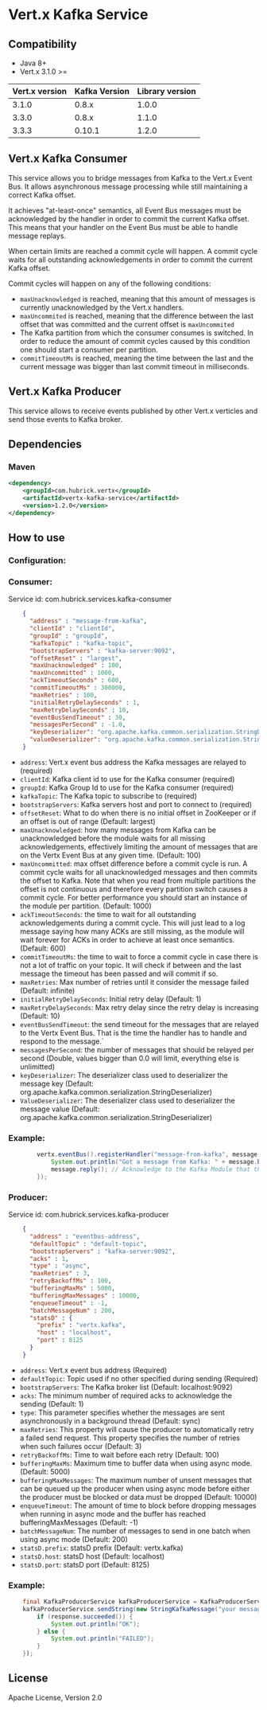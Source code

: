 # Vert.x Kafka Service

## Compatibility
- Java 8+
- Vert.x 3.1.0 >=

 Vert.x version     | Kafka Version     | Library version
 ------------------ | ----------------- | ----------------
 3.1.0              | 0.8.x             | 1.0.0
 3.3.0              | 0.8.x             | 1.1.0
 3.3.3              | 0.10.1            | 1.2.0
  

## Vert.x Kafka Consumer
This service allows you to bridge messages from Kafka to the Vert.x Event Bus. It allows asynchronous message processing while still maintaining a correct Kafka offset.

It achieves "at-least-once" semantics, all Event Bus messages must be acknowledged by the handler in order to commit the current Kafka offset. This means that your handler on the Event Bus must be able to handle message replays.

When certain limits are reached a commit cycle will happen. A commit cycle waits for all outstanding acknowledgements in order to commit the current Kafka offset. 

Commit cycles will happen on any of the following conditions:

 * `maxUnacknowledged` is reached, meaning that this amount of messages is currently unacknowledged by the Vert.x handlers.
 * `maxUncommited` is reached, meaning that the difference between the last offset that was committed and the current offset is `maxUncommited`
 * The Kafka partition from which the consumer consumes is switched. In order to reduce the amount of commit cycles caused by this condition one should start a consumer per partition.
 * `commitTimeoutMs` is reached, meaning the time between the last and the current message was bigger than last commit timeout in milliseconds. 
 
## Vert.x Kafka Producer
This service allows to receive events published by other Vert.x verticles and send those events to Kafka broker.

## Dependencies

### Maven
```xml
<dependency>
    <groupId>com.hubrick.vertx</groupId>
    <artifactId>vertx-kafka-service</artifactId>
    <version>1.2.0</version>
</dependency>
```

## How to use

### Configuration:
### Consumer:

Service id: com.hubrick.services.kafka-consumer

```JSON
    {
      "address" : "message-from-kafka",
      "clientId" : "clientId", 
      "groupId" : "groupId",
      "kafkaTopic" : "kafka-topic",
      "bootstrapServers" : "kafka-server:9092",
      "offsetReset" : "largest",
      "maxUnacknowledged" : 100,
      "maxUncommitted" : 1000,
      "ackTimeoutSeconds" : 600,
      "commitTimeoutMs" : 300000, 
      "maxRetries" : 100,
      "initialRetryDelaySeconds" : 1,
      "maxRetryDelaySeconds" : 10,
      "eventBusSendTimeout" : 30,
      "messagesPerSecond" : -1.0,
      "keyDeserializer": "org.apache.kafka.common.serialization.StringDeserializer",
      "valueDeserializer": "org.apache.kafka.common.serialization.StringDeserializer"
    }
```

* `address`: Vert.x event bus address the Kafka messages are relayed to (required)
* `clientId`: Kafka client id to use for the Kafka consumer (required)
* `groupId`: Kafka Group Id to use for the Kafka consumer (required)
* `kafkaTopic`: The Kafka topic to subscribe to (required)
* `bootstrapServers`: Kafka servers host and port to connect to (required)
* `offsetReset`: What to do when there is no initial offset in ZooKeeper or if an offset is out of range (Default: largest)
* `maxUnacknowledged`: how many messages from Kafka can be unacknowledged before the module waits for all missing acknowledgements, effectively limiting the amount of messages that are on the Vertx Event Bus at any given time. (Default: 100)
* `maxUncommitted`: max offset difference before a commit cycle is run. A commit cycle waits for all unacknowledged messages and then commits the offset to Kafka. Note that when you read from multiple partitions the offset is not continuous and therefore every partition switch causes a commit cycle. For better performance you should start an instance of the module per partition. (Default: 1000)
* `ackTimeoutSeconds`: the time to wait for all outstanding acknowledgements during a commit cycle. This will just lead to a log message saying how many ACKs are still missing, as the module will wait forever for ACKs in order to achieve at least once semantics. (Default: 600)
* `commitTimeoutMs`: the time to wait to force a commit cycle in case there is not a lot of traffic on your topic. It will check if between and the last message the timeout has been passed and will commit if so. 
* `maxRetries`: Max number of retries until it consider the message failed (Default: infinite)
* `initialRetryDelaySeconds`: Initial retry delay (Default: 1)
* `maxRetryDelaySeconds`: Max retry delay since the retry delay is increasing (Default: 10)
* `eventBusSendTimeout`: the send timeout for the messages that are relayed to the Vertx Event Bus. That is the time the handler has to handle and respond to the message.`
* `messagesPerSecond`: the number of messages that should be relayed per second (Double, values bigger than 0.0 will limit, everything else is unlimitted)
* `keyDeserializer`: The deserializer class used to deserializer the message key (Default: org.apache.kafka.common.serialization.StringDeserializer)
* `ValueDeserializer`: The deserializer class used to deserializer the message value (Default: org.apache.kafka.common.serialization.StringDeserializer)

### Example:

```Java
        vertx.eventBus().registerHandler("message-from-kafka", message -> {
            System.out.println("Got a message from Kafka: " + message.body() );
            message.reply(); // Acknowledge to the Kafka Module that the message has been handled
        });
```


### Producer:
Service id: com.hubrick.services.kafka-producer

```JSON
    {
      "address" : "eventbus-address",        
      "defaultTopic" : "default-topic", 
      "bootstrapServers" : "kafka-server:9092",          
      "acks" : 1,
      "type" : "async",
      "maxRetries" : 3,
      "retryBackoffMs" : 100,
      "bufferingMaxMs" : 5000,
      "bufferingMaxMessages" : 10000,
      "enqueueTimeout" : -1,
      "batchMessageNum" : 200,
      "statsD" : {
        "prefix" : "vertx.kafka",                
        "host" : "localhost",                   
        "port" : 8125                            
      }
    }
```

* `address`: Vert.x event bus address (Required)
* `defaultTopic`: Topic used if no other specified during sending (Required)
* `bootstrapServers`: The Kafka broker list (Default: localhost:9092)
* `acks`: The minimum number of required acks to acknowledge the sending (Default: 1)
* `type`: This parameter specifies whether the messages are sent asynchronously in a background thread (Default: sync)
* `maxRetries`: This property will cause the producer to automatically retry a failed send request. This property specifies the number of retries when such failures occur (Default: 3)
* `retryBackoffMs`: Time to wait before each retry (Default: 100)
* `bufferingMaxMs`: Maximum time to buffer data when using async mode. (Default: 5000)
* `bufferingMaxMessages`: The maximum number of unsent messages that can be queued up the producer when using async mode before either the producer must be blocked or data must be dropped (Default: 10000)
* `enqueueTimeout`: The amount of time to block before dropping messages when running in async mode and the buffer has reached bufferingMaxMessages (Default: -1)
* `batchMessageNum`: The number of messages to send in one batch when using async mode (Default: 200)
* `statsD.prefix`: statsD prefix (Default: vertx.kafka)
* `statsD.host`: statsD host (Default: localhost)
* `statsD.port`: statsD port (Default: 8125)

### Example:

```Java
    final KafkaProducerService kafkaProducerService = KafkaProducerService.createProxy(vertx, "eventbus-address");
    kafkaProducerService.sendString(new StringKafkaMessage("your message goes here", "optional-partition"), new KafkaOptions().setTopic("topic")), response -> {
        if (response.succeeded()) {
            System.out.println("OK");
        } else {
            System.out.println("FAILED");
        }
    });
```


## License
Apache License, Version 2.0
